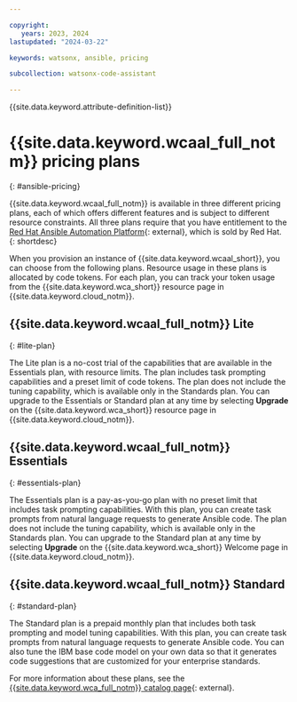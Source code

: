 ```yaml
---

copyright:
   years: 2023, 2024
lastupdated: "2024-03-22"

keywords: watsonx, ansible, pricing

subcollection: watsonx-code-assistant

---
```


{{site.data.keyword.attribute-definition-list}}

# {{site.data.keyword.wcaal_full_notm}} pricing plans
{: #ansible-pricing}

{{site.data.keyword.wcaal_full_notm}} is available in three different pricing plans, each of which offers different features and is subject to different resource constraints. All three plans require that you have entitlement to the [Red Hat Ansible Automation Platform](https://www.redhat.com/en/technologies/management/ansible){: external}, which is sold by Red Hat.
{: shortdesc}

When you provision an instance of {{site.data.keyword.wcaal_short}}, you can choose from the following plans. Resource usage in these plans is allocated by code tokens. For each plan, you can track your token usage from the {{site.data.keyword.wca_short}} resource page in {{site.data.keyword.cloud_notm}}.

## {{site.data.keyword.wcaal_full_notm}} Lite
{: #lite-plan}

The Lite plan is a no-cost trial of the capabilities that are available in the Essentials plan, with resource limits. The plan includes task prompting capabilities and a preset limit of code tokens. The plan does not include the tuning capability, which is available only in the Standards plan. You can upgrade to the Essentials or Standard plan at any time by selecting **Upgrade** on the {{site.data.keyword.wca_short}} resource page in {{site.data.keyword.cloud_notm}}.

## {{site.data.keyword.wcaal_full_notm}} Essentials
{: #essentials-plan}

The Essentials plan is a pay-as-you-go plan with no preset limit that includes task prompting capabilities. With this plan, you can create task prompts from natural language requests to generate Ansible code. The plan does not include the tuning capability, which is available only in the Standards plan. You can upgrade to the Standard plan at any time by selecting **Upgrade** on the {{site.data.keyword.wca_short}} Welcome page in {{site.data.keyword.cloud_notm}}.

## {{site.data.keyword.wcaal_full_notm}} Standard
{: #standard-plan}

The Standard plan is a prepaid monthly plan that includes both task prompting and model tuning capabilities. With this plan, you can create task prompts from natural language requests to generate Ansible code. You can also tune the IBM base code model on your own data so that it generates code suggestions that are customized for your enterprise standards.

For more information about these plans, see the [{{site.data.keyword.wca_full_notm}} catalog page](https://cloud.ibm.com/catalog/services/ibm-watsonx-code-assistant){: external}.
